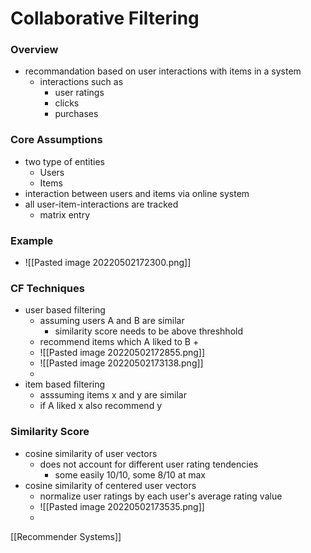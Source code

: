 # Collaborative Filtering
### Overview
+ recommandation based on user interactions with items in a system
	+ interactions such as
		+ user ratings
		+ clicks
		+ purchases

### Core Assumptions
+ two type of entities
	+ Users
	+ Items
+ interaction between users and items via online system
+ all user-item-interactions are tracked
	+ matrix entry

### Example
+ ![[Pasted image 20220502172300.png]]

### CF Techniques
+ user based filtering
	+ assuming users A and B are similar
		+ similarity score needs to be above threshhold
	+ recommend items which A liked to B
		+ 
	+ ![[Pasted image 20220502172855.png]]
	+ ![[Pasted image 20220502173138.png]]
	+ 
+ item based filtering
	+  asssuming items x and y are similar
	+  if A liked x also recommend y

### Similarity Score
+ cosine similarity of user vectors
	+ does not account for different user rating tendencies
		+ some easily 10/10, some 8/10 at max
+ cosine similarity of centered user vectors
	+ normalize user ratings by each user's average rating value
	+ ![[Pasted image 20220502173535.png]]
	+ 

[[Recommender Systems]]
